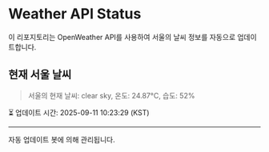 
# Weather API Status

이 리포지토리는 OpenWeather API를 사용하여 서울의 날씨 정보를 자동으로 업데이트합니다.

## 현재 서울 날씨
> 서울의 현재 날씨: clear sky, 온도: 24.87°C, 습도: 52%

⏳ 업데이트 시간: 2025-09-11 10:23:29 (KST)

---
자동 업데이트 봇에 의해 관리됩니다.
